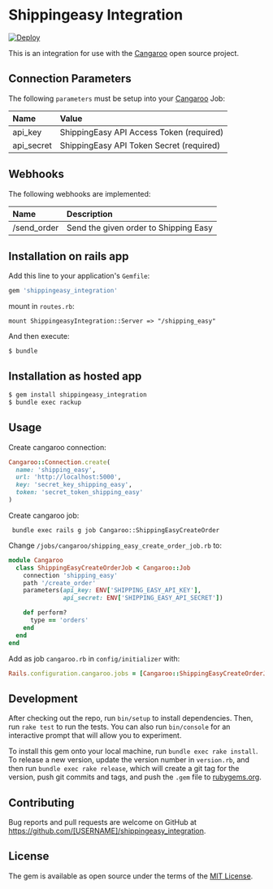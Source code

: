 # Shippingeasy Integration

[![Deploy](https://www.herokucdn.com/deploy/button.svg)](https://heroku.com/deploy)

This is an integration for use with the
[Cangaroo](https://github.com/nebulab/cangaroo) open source project.

## Connection Parameters

The following `parameters` must be setup into your
[Cangaroo](https://github.com/nebulab/cangaroo) Job:

| Name | Value |
| :----| :-----|
| api_key | ShippingEasy API Access Token (required) |
| api_secret | ShippingEasy API Token Secret (required) |

## Webhooks

The following webhooks are implemented:

| Name | Description |
| :----| :-----------|
| /send_order | Send the given order to Shipping Easy|

## Installation on rails app

Add this line to your application's `Gemfile`:

```ruby
gem 'shippingeasy_integration'
```

mount in `routes.rb`:
```
mount ShippingeasyIntegration::Server => "/shipping_easy"
```

And then execute:

    $ bundle


## Installation as hosted app

```bash
$ gem install shippingeasy_integration
$ bundle exec rackup
```

## Usage

Create cangaroo connection:
```ruby
Cangaroo::Connection.create(
  name: 'shipping_easy',
  url: 'http://localhost:5000',
  key: 'secret_key_shipping_easy',
  token: 'secret_token_shipping_easy'
)
```

Create cangaroo job:
```
 bundle exec rails g job Cangaroo::ShippingEasyCreateOrder
```

Change `/jobs/cangaroo/shipping_easy_create_order_job.rb` to:
```ruby
module Cangaroo
  class ShippingEasyCreateOrderJob < Cangaroo::Job
    connection 'shipping_easy'
    path '/create_order'
    parameters(api_key: ENV['SHIPPING_EASY_API_KEY'],
               api_secret: ENV['SHIPPING_EASY_API_SECRET'])

    def perform?
      type == 'orders'
    end
  end
end

```

Add as job `cangaroo.rb` in `config/initializer` with:
```ruby
Rails.configuration.cangaroo.jobs = [Cangaroo::ShippingEasyCreateOrderJob]
```

## Development

After checking out the repo, run `bin/setup` to install dependencies. Then, run `rake test` to run the tests. You can also run `bin/console` for an interactive prompt that will allow you to experiment.

To install this gem onto your local machine, run `bundle exec rake install`. To release a new version, update the version number in `version.rb`, and then run `bundle exec rake release`, which will create a git tag for the version, push git commits and tags, and push the `.gem` file to [rubygems.org](https://rubygems.org).

## Contributing

Bug reports and pull requests are welcome on GitHub at https://github.com/[USERNAME]/shippingeasy_integration.

## License

The gem is available as open source under the terms of the [MIT License](http://opensource.org/licenses/MIT).
